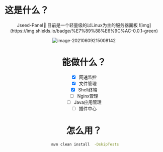 # 这是什么？
<div align="center">
Jseed-Panel🌱 目前是一个轻量级的以Linux为主的服务器面板
![img](https://img.shields.io/badge/%E7%89%88%E6%9C%AC-0.0.1-green)

![image-20210609215008142](https://tva1.sinaimg.cn/large/008i3skNgy1grccrodn7uj315n0u0jyu.jpg)



# 能做什么？
- [x]  网速监控
- [x]  文件管理
- [x] Shell终端
- [ ] Nginx管理
- [ ]  Java应用管理
- [ ]  插件中心
# 怎么用？

~~~sh
 mvn clean install  -DskipTests
~~~






